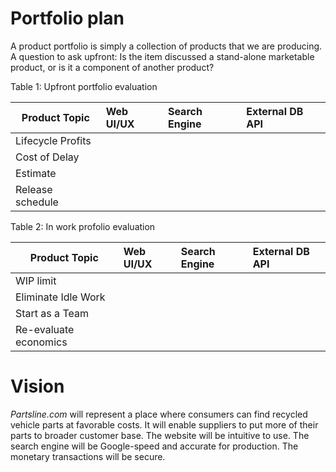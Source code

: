 # Portfolio plan

A product portfolio is simply a collection of products that we are producing.
A question to ask upfront: 
Is the item discussed a stand-alone marketable product, or is it a component of another product?

Table 1: Upfront portfolio evaluation

| Product Topic        | Web UI/UX     | Search Engine | External DB API |
| -------------        |:------------- | :-------------|:----------------|
| Lifecycle Profits    |               |               |                 |
| Cost of Delay        |               |               |                 |
| Estimate             |               |               |                 |
| Release schedule     |               |               |                 |

Table 2: In work profolio evaluation

| Product Topic        | Web UI/UX     | Search Engine | External DB API |
| -------------        |:------------- | :-------------|:----------------|
| WIP limit            |               |               |                 |
| Eliminate Idle Work  |               |               |                 |
| Start as a Team      |               |               |                 |
| Re-evaluate economics|               |               |                 |

# Vision
_Partsline.com_ will represent a place where consumers can find recycled vehicle parts at favorable costs. It will enable suppliers to put more of their parts to broader customer base.  The website will be intuitive to use. The search engine will be Google-speed and accurate for production. The monetary transactions will be secure.
